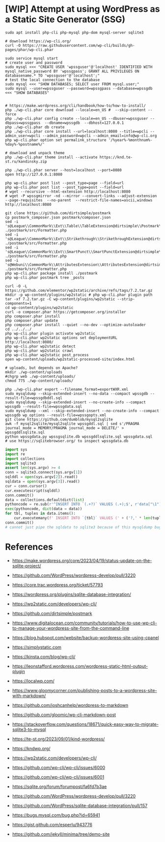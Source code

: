 # [WIP] Attempt at using WordPress as a Static Site Generator (SSG)

```shell
sudo apt install php-cli php-mysql php-dom mysql-server sqlite3

# download https://wp-cli.org/
curl -O https://raw.githubusercontent.com/wp-cli/builds/gh-pages/phar/wp-cli.phar

sudo service mysql start
# create user and password
sudo mysql <<< "CREATE USER 'wpssguser'@'localhost' IDENTIFIED WITH mysql_native_password BY 'wpssgpass'; GRANT ALL PRIVILEGES ON databasename.* TO 'wpssguser'@'localhost';"
# test the local connection to the database
sudo mysql <<< "SHOW DATABASES; SELECT user FROM mysql.user;"
sudo mysql --user=wpssguser --password=wpssgpass --database=wpssgdb <<< "SHOW DATABASES"


# https://make.wordpress.org/cli/handbook/how-to/how-to-install/
php ./wp-cli.phar core download --locale=en_US #  --skip-content --force
php ./wp-cli.phar config create --locale=en_US --dbuser=wpssguser --dbpass=wpssgpass  --dbname=wpssgdb  --dbhost=127.0.0.1
php ./wp-cli.phar db create   
php ./wp-cli.phar core install --url=localhost:8080 --title=wpcli --admin_user=wpcli --admin_password=wpcli --admin_email=info@wp-cli.org
php wp-cli.phar option set permalink_structure '/%year%-%monthnum%-%day%-%postname%/'

# download and unpack theme
php ./wp-cli.phar theme install --activate https://knd.te-st.ru/kandinsky.zip

php ./wp-cli.phar server --host=localhost --port=8080
open http://127.0.0.1:8080

php wp-cli.phar post list --post_type=page --field=url
php wp-cli.phar post list --post_type=post --field=url
# wget --recursive --html-extension http://localhost:8080
# wget -P wpssgmirror -nd --mirror --convert-links --adjust-extension --page-requisites  --no-parent  --restrict-file-names=ascii,windows http://localhost:8080

git clone https://github.com/dirtsimple/postmark
cp postmark_composer.json postmark/composer.json
sed -i 's@League\\CommonMark\\Ext\\Table\\TableExtension@dirtsimple\\Postmark\\ShortcodeParser@g'  ./postmark/src/Formatter.php
sed -i 's@League\\CommonMark\\Ext\\Strikethrough\\StrikethroughExtension@dirtsimple\\Postmark\\ShortcodeParser@g'  ./postmark/src/Formatter.php
sed -i 's@League\\CommonMark\\Ext\\SmartPunct\\SmartPunctExtension@dirtsimple\\Postmark\\ShortcodeParser@g'  ./postmark/src/Formatter.php
sed -i 's@Webuni\\CommonMark\\AttributesExtension\\AttributesExtension@dirtsimple\\Postmark\\ShortcodeParser@g'  ./postmark/src/Formatter.php
php wp-cli.phar package install ./postmark
php wp-cli.phar postmark tree _posts

curl -O -L https://github.com/elementor/wp2static/archive/refs/tags/7.2.tar.gz
mkdir -p wp-content/plugins/wp2static # php wp-cli.phar plugin path
tar -xf 7.2.tar.gz -C wp-content/plugins/wp2static --strip-components=1
cd wp-content/plugins/wp2static
curl -o composer.phar https://getcomposer.org/installer
php composer.phar install
php composer.phar update
php composer.phar install --quiet --no-dev --optimize-autoloader
cd ../../../
php wp-cli.phar plugin activate wp2static
php wp-cli.phar wp2static options set deploymentURL http://localhost:8080/
php wp-cli.phar wp2static detect
php wp-cli.phar wp2static crawl
php wp-cli.phar wp2static post_process
open wp-content/uploads/wp2static-processed-site/index.html
```

```shell
# uploads, but depends on Apache?
mkdir ./wp-content/uploads
#chgrp web ./wp-content/uploads/
chmod 775 ./wp-content/uploads/

php ./wp-cli.phar export --filename_format=exportWXR.xml
sudo mysqldump --skip-extended-insert --no-data --compact wpssgdb --result-file=wpssgdbddl.sql
sudo mysqldump --skip-extended-insert --no-create-info --compact wpssgdb --result-file=wpssgdata.sql
sudo mysqldump --xml --skip-extended-insert --no-create-info --compact wpssgdb wp_options --result-file=wpssgopts.xml
git clone https://github.com/dumblob/mysql2sqlite 
awk -f mysql2sqlite/mysql2sqlite wpssgddl.sql | sed s'/PRAGMA journal_mode = MEMORY/PRAGMA journal_mode = DELETE/' > wpssgddlsqlite.sql
python wpssgdata.py wpssgsqlite.db wpssgddlsqlite.sql wpssgdata.sql
# use https://sqlitebrowser.org/ to inspect wpssgdata.db

```

```python
import sys
import re
import collections
import sqlite3
assert len(sys.argv) >= 4
conn = sqlite3.connect(sys.argv[1])
sqlddl = open(sys.argv[2]).read()
sqldata = open(sys.argv[3]).read()
cur = conn.cursor()
cur.executescript(sqlddl)
conn.commit()
data = collections.defaultdict(list)
pythoncode = re.sub(r'^INSERT INTO `(.+?)` VALUES (.+);$', r'data["\1"].append(\2)', sqldata, flags = re.MULTILINE)
exec(pythoncode, dict(data = data))
for tbl, tuples in data.items():
    cur.executemany(f' INSERT INTO `{tbl}` VALUES (' + ('?,' * len(tuples[0])).rstrip(',') + ');', tuples)
conn.commit()
# cannot just pipe the sqldata to sqlite3 because of this mysqldump bug: https://bugs.mysql.com/bug.php?id=65941 which escapes single quotes with backslashes which breaks sqlite3 binary
```

# References
- https://make.wordpress.org/core/2023/04/19/status-update-on-the-sqlite-project/
- https://github.com/WordPress/wordpress-develop/pull/3220
- https://core.trac.wordpress.org/ticket/57793
- https://wordpress.org/plugins/sqlite-database-integration/
- https://wp2static.com/developers/wp-cli/
- https://github.com/dirtsimple/postmark
- https://www.digitalocean.com/community/tutorials/how-to-use-wp-cli-to-manage-your-wordpress-site-from-the-command-line
- https://blog.hubspot.com/website/backup-wordpress-site-using-cpanel
- https://simplystatic.com
- https://kinsta.com/blog/wp-cli/
- https://leonstafford.wordpress.com/wordpress-static-html-output-plugin
- https://localwp.com/
- https://www.gloomycorner.com/publishing-posts-to-a-wordpress-site-with-markdown/
- https://github.com/joshcanhelp/wordpress-to-markdown
- https://github.com/gloomic/wp-cli-markdown-post
- https://stackoverflow.com/questions/18671/quick-easy-way-to-migrate-sqlite3-to-mysql
- https://te-st.org/2023/09/01/kind-wordpress/
- https://kndwp.org/
- https://wp2static.com/developers/wp-cli/

- https://github.com/wp-cli/wp-cli/issues/6000
- https://github.com/wp-cli/wp-cli/issues/6001
- https://sqlite.org/forum/forumpost/fa6fd7b3ae
- https://github.com/WordPress/wordpress-develop/pull/3220
- https://github.com/WordPress/sqlite-database-integration/pull/157
- https://bugs.mysql.com/bug.php?id=65941
- https://gist.github.com/esperlu/943776

- https://github.com/jekyll/minima/tree/demo-site
